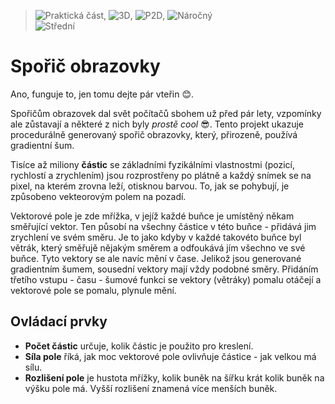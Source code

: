 > ![Praktická část](Education), ![3D](GridViewSmall), ![P2D](ProductVariant), ![Náročný](SpeedHigh)  
> ![Střední](Cloudy)
# Spořič obrazovky
Ano, funguje to, jen tomu dejte pár vteřin 😊.

Spořičům obrazovek dal svět počítačů sbohem už před pár lety, vzpomínky ale zůstavají a některé z nich byly _prostě cool_ 😎. Tento projekt ukazuje procedurálně generovaný spořič obrazovky, který, přirozeně, používá gradientní šum.

Tisíce až miliony **částic** se základními fyzikálními vlastnostmi (pozicí, rychlostí a zrychlením) jsou rozprostřeny po plátně a každý snímek se na pixel, na kterém zrovna leží, otisknou barvou. To, jak se pohybují, je způsobeno vekteorovým polem na pozadí.

Vektorové pole je zde mřížka, v jejíž každé buňce je umístěný někam směřující vektor. Ten působí na všechny částice v této buňce - přidává jim zrychlení ve svém směru. Je to jako kdyby v každé takovéto buňce byl větrák, který směřujě nějakým směrem a odfoukává jím všechno ve své buňce. Tyto vektory se ale navíc mění v čase. Jelikož jsou generované gradientním šumem, sousední vektory mají vždy podobné směry. Přidáním třetího vstupu - času - šumové funkci se vektory (větráky) pomalu otáčejí a vektorové pole se pomalu, plynule mění.
## Ovládací prvky
- **Počet částic** určuje, kolik částic je použito pro kreslení.
- **Síla pole** říká, jak moc vektorové pole ovlivňuje částice - jak velkou má sílu.
- **Rozlišení pole** je hustota mřížky, kolik buněk na šířku krát kolik buněk na výšku pole má. Vyšší rozlišení znamená více menších buněk.
